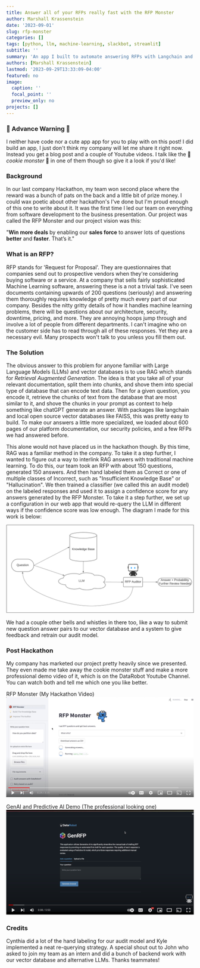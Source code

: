 ```yaml
---
title: Answer all of your RFPs really fast with the RFP Monster
author: Marshall Krassenstein
date: '2023-09-01'
slug: rfp-monster
categories: []
tags: [python, llm, machine-learning, slackbot, streamlit]
subtitle: ''
summary: 'An app I built to automate answering RFPs with Langchain and FAISS'
authors: [Marshall Krassenstein]
lastmod: '2023-09-29T13:33:09-04:00'
featured: no
image:
  caption: ''
  focal_point: ''
  preview_only: no
projects: []
---
```


### 🚨 Advance Warning 🚨
I neither have code nor a cute app app for you to play with on this post! I did build an app, I just don't think my company will let me share it right now. Instead you get a blog post and a couple of Youtube videos. I talk like the 🍪 *cookie monster* 🍪 in one of them though so give it a look if you'd like!

### Background

In our last company Hackathon, my team won second place where the reward was a bunch of pats on the back and a little bit of prize money. I could wax poetic about other hackathon's I've done but I'm proud enough of this one to write about it. It was the first time I led our team on everything from software development to the business presentation. Our project was called the RFP Monster and our project vision was this:

"**Win more deals** by enabling our **sales force** to answer lots of questions **better** and **faster**. That’s it."

### What is an RFP?

RFP stands for 'Request for Proposal'. They are questionnaires that companies send out to prospective vendors when they're considering buying software or a service. At a company that sells fairly sophisticated Machine Learning software, answering these is a not a trivial task. I've seen documents containing upwards of 200 questions (seriously) and answering them thoroughly requires knowledge of pretty much every part of our company. Besides the nitty gritty details of how it handles machine learning problems, there will be questions about our architecture, security, downtime, pricing, and more. They are annoying hoops jump through and involve a lot of people from different departments. I can't imagine who on the customer side has to read through all of these responses. Yet they are a necessary evil. Many prospects won't talk to you unless you fill them out.

### The Solution

The obvious answer to this problem for anyone familiar with Large Language Models (LLMs) and vector databases is to use RAG which stands for *Retrieval Augmented Generation*. The idea is that you take all of your relevant documentation, split them into chunks, and shove them into special type of database that can encode text data. Then for a given question, you encode it, retrieve the chunks of text from the database that are most similar to it, and shove the chunks in your prompt as context to help something like chatGPT generate an answer. With packages like langchain and local open source vector databases like FAISS, this was pretty easy to build. To make our answers a little more specialized, we loaded about 600 pages of our platform documentation, our security policies, and a few RFPs we had answered before.

This alone would not have placed us in the hackathon though. By this time, RAG was a familiar method in the company. To take it a step further, I wanted to figure out a way to interlink RAG answers with traditional machine learning. To do this, our team took an RFP with about 150 questions, generated 150 answers. And then hand labeled them as Correct or one of multiple classes of Incorrect, such as "Insufficient Knowledge Base" or "Hallucination". We then trained a classifier (we called this an audit model) on the labeled responses and used it to assign a confidence score for any answers generated by the RFP Monster. To take it a step further, we set up a configuration in our web app that would re-query the LLM in different ways if the confidence score was low enough. The diagram I made for this work is below:

![Diagram](./rfp-monster-diagram.png)

We had a couple other bells and whistles in there too, like a way to submit new question answer pairs to our vector database and a system to give feedback and retrain our audit model. 

### Post Hackathon

My company has marketed our project pretty heavily since we presented. They even made me take away the cookie monster stuff and make a more professional demo video of it, which is on the DataRobot Youtube Channel. You can watch both and tell me which one you like better. 

RFP Monster (My Hackathon Video)
[![RFP Monster](./rfp-monster-video.jpg)](https://www.youtube.com/watch?v=a1UNpZVLsgA "My Hackathon RFP Monster")

GenAI and Predictive AI Demo (The professional looking one)
[![GenAI + Predictive AI](./rfp-audit-video.jpg)](https://www.youtube.com/watch?v=btsGOipo5Xo, "GenAI + Predictive AI")

### Credits

Cynthia did a lot of the hand labeling for our audit model and Kyle implemented a neat re-querying strategy. A special shout out to John who asked to join my team as an intern and did a bunch of backend work with our vector database and alternative LLMs. Thanks teammates! 